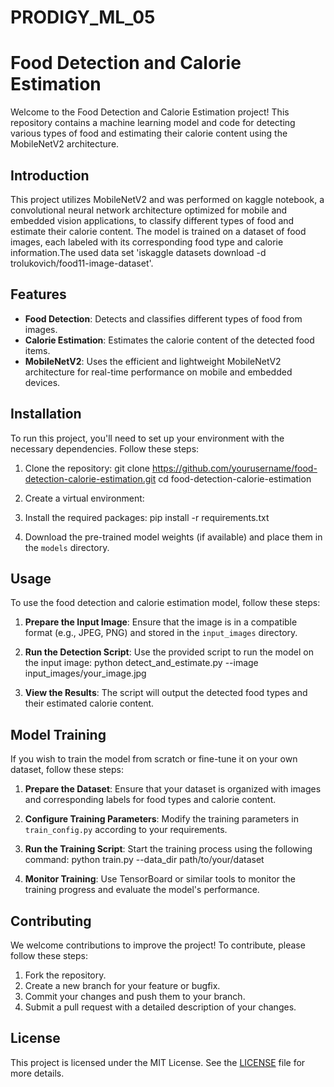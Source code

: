 # PRODIGY_ML_05
# Food Detection and Calorie Estimation 

Welcome to the Food Detection and Calorie Estimation project! This repository contains a machine learning model and code for detecting various types of food and estimating their calorie content using the MobileNetV2 architecture.


## Introduction
This project utilizes MobileNetV2 and was performed on kaggle notebook, a convolutional neural network architecture optimized for mobile and embedded vision applications, to classify different types of food and estimate their calorie content. The model is trained on a dataset of food images, each labeled with its corresponding food type and calorie information.The used data set 'iskaggle datasets download -d trolukovich/food11-image-dataset'.


## Features
- **Food Detection**: Detects and classifies different types of food from images.
- **Calorie Estimation**: Estimates the calorie content of the detected food items.
- **MobileNetV2**: Uses the efficient and lightweight MobileNetV2 architecture for real-time performance on mobile and embedded devices.

## Installation
To run this project, you'll need to set up your environment with the necessary dependencies. Follow these steps:

1. Clone the repository:
    git clone https://github.com/yourusername/food-detection-calorie-estimation.git
    cd food-detection-calorie-estimation
    
2. Create a virtual environment:

3. Install the required packages:
    pip install -r requirements.txt

4. Download the pre-trained model weights (if available) and place them in the `models` directory.

## Usage
To use the food detection and calorie estimation model, follow these steps:

1. **Prepare the Input Image**: Ensure that the image is in a compatible format (e.g., JPEG, PNG) and stored in the `input_images` directory.

2. **Run the Detection Script**: Use the provided script to run the model on the input image:
    python detect_and_estimate.py --image input_images/your_image.jpg

3. **View the Results**: The script will output the detected food types and their estimated calorie content.

## Model Training
If you wish to train the model from scratch or fine-tune it on your own dataset, follow these steps:

1. **Prepare the Dataset**: Ensure that your dataset is organized with images and corresponding labels for food types and calorie content.

2. **Configure Training Parameters**: Modify the training parameters in `train_config.py` according to your requirements.

3. **Run the Training Script**: Start the training process using the following command:
    python train.py --data_dir path/to/your/dataset

4. **Monitor Training**: Use TensorBoard or similar tools to monitor the training progress and evaluate the model's performance.

## Contributing
We welcome contributions to improve the project! To contribute, please follow these steps:

1. Fork the repository.
2. Create a new branch for your feature or bugfix.
3. Commit your changes and push them to your branch.
4. Submit a pull request with a detailed description of your changes.

## License
This project is licensed under the MIT License. See the [LICENSE](LICENSE) file for more details.

